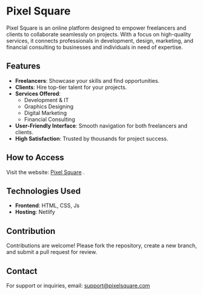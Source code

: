# Pixel Square

Pixel Square is an online platform designed to empower freelancers and clients to collaborate seamlessly on projects. With a focus on high-quality services, it connects professionals in development, design, marketing, and financial consulting to businesses and individuals in need of expertise.

## Features

- **Freelancers**: Showcase your skills and find opportunities.
- **Clients**: Hire top-tier talent for your projects.
- **Services Offered**:
  - Development & IT
  - Graphics Designing
  - Digital Marketing
  - Financial Consulting
- **User-Friendly Interface**: Smooth navigation for both freelancers and clients.
- **High Satisfaction**: Trusted by thousands for project success.

## How to Access

Visit the website: [Pixel Square](https://pixel-square.netlify.app) .

## Technologies Used

- **Frontend**: HTML, CSS, Js
- **Hosting**: Netlify

## Contribution

Contributions are welcome! Please fork the repository, create a new branch, and submit a pull request for review.

## Contact

For support or inquiries, email: support@pixelsquare.com

